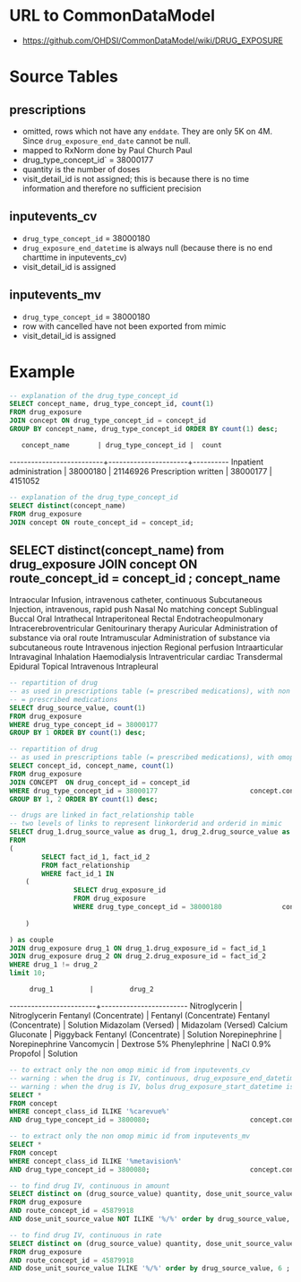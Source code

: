 # URL to CommonDataModel
- https://github.com/OHDSI/CommonDataModel/wiki/DRUG_EXPOSURE

# Source Tables

## prescriptions

- omitted, rows which not have any `enddate`. They are only 5K on 4M. Since `drug_exposure_end_date` cannot be null.
- mapped to RxNorm done by Paul Church Paul 
- drug_type_concept_id` = 38000177
- quantity is the number of doses
- visit_detail_id is not assigned; this is because there is no time information and therefore no sufficient precision

## inputevents_cv

- `drug_type_concept_id` = 38000180
- `drug_exposure_end_datetime` is always null (because there is no end charttime in inputevents_cv)
- visit_detail_id is assigned

## inputevents_mv

- `drug_type_concept_id` = 38000180
- row with cancelled have not been exported from mimic 
- visit_detail_id is assigned

# Example
``` sql
-- explanation of the drug_type_concept_id
SELECT concept_name, drug_type_concept_id, count(1) 
FROM drug_exposure 
JOIN concept ON drug_type_concept_id = concept_id 
GROUP BY concept_name, drug_type_concept_id ORDER BY count(1) desc;
```
       concept_name       | drug_type_concept_id |  count
--------------------------+----------------------+----------
 Inpatient administration |             38000180 | 21146926
 Prescription written     |             38000177 |  4151052
``` sql
-- explanation of the drug_type_concept_id
SELECT distinct(concept_name) 
FROM drug_exposure 
JOIN concept ON route_concept_id = concept_id;
```
SELECT distinct(concept_name) from drug_exposure JOIN concept ON route_concept_id = concept_id
;
                    concept_name
----------------------------------------------------
 Intraocular
 Infusion, intravenous catheter, continuous
 Subcutaneous
 Injection, intravenous, rapid push
 Nasal
 No matching concept
 Sublingual
 Buccal
 Oral
 Intrathecal
 Intraperitoneal
 Rectal
 Endotracheopulmonary
 Intracerebroventricular
 Genitourinary therapy
 Auricular
 Administration of substance via oral route
 Intramuscular
 Administration of substance via subcutaneous route
 Intravenous injection
 Regional perfusion
 Intraarticular
 Intravaginal
 Inhalation
 Haemodialysis
 Intraventricular cardiac
 Transdermal
 Epidural
 Topical
 Intravenous
 Intrapleural

``` sql
-- repartition of drug 
-- as used in prescriptions table (= prescribed medications), with non omop mimic labels
-- = prescribed medications
SELECT drug_source_value, count(1)
FROM drug_exposure
WHERE drug_type_concept_id = 38000177                                  		concept.concept_name = 'Prescription written'
GROUP BY 1 ORDER BY count(1) desc;
```

``` sql
-- repartition of drug 
-- as used in prescriptions table (= prescribed medications), with omop concept = RxNorm mapping
SELECT concept_id, concept_name, count(1)
FROM drug_exposure
JOIN CONCEPT  ON drug_concept_id = concept_id
WHERE drug_type_concept_id = 38000177 						concept.concept_name = 'Prescription written'
GROUP BY 1, 2 ORDER BY count(1) desc;
```

``` sql 
-- drugs are linked in fact_relationship table
-- two levels of links to represent linkorderid and orderid in mimic
SELECT drug_1.drug_source_value as drug_1, drug_2.drug_source_value as drug_2
FROM
(
        SELECT fact_id_1, fact_id_2
        FROM fact_relationship
        WHERE fact_id_1 IN
	(
                SELECT drug_exposure_id
                FROM drug_exposure
                WHERE drug_type_concept_id = 38000180 				concept.concept_name = 'Inpatient administration'
 
	)

) as couple
JOIN drug_exposure drug_1 ON drug_1.drug_exposure_id = fact_id_1
JOIN drug_exposure drug_2 ON drug_2.drug_exposure_id = fact_id_2
WHERE drug_1 != drug_2
limit 10;
```
         drug_1         |         drug_2
------------------------+------------------------
 Nitroglycerin          | Nitroglycerin
 Fentanyl (Concentrate) | Fentanyl (Concentrate)
 Fentanyl (Concentrate) | Solution
 Midazolam (Versed)     | Midazolam (Versed)
 Calcium Gluconate      | Piggyback
 Fentanyl (Concentrate) | Solution
 Norepinephrine         | Norepinephrine
 Vancomycin             | Dextrose 5%
 Phenylephrine          | NaCl 0.9%
 Propofol               | Solution

``` sql
-- to extract only the non omop mimic id from inputevents_cv
-- warning : when the drug is IV, continuous, drug_exposure_end_datetime is always null
-- warning : when the drug is IV, bolus drug_exposure_start_datetime is always null
SELECT * 
FROM concept 
WHERE concept_class_id ILIKE '%carevue%'
AND drug_type_concept_id = 3800080; 						concept.concept_name = 'Inpatient administration'
```

``` sql
-- to extract only the non omop mimic id from inputevents_mv
SELECT * 
FROM concept 
WHERE concept_class_id ILIKE '%metavision%'
AND drug_type_concept_id = 3800080; 						concept.concept_name = 'Inpatient administration'
```

```sql
-- to find drug IV, continuous in amount 
SELECT distinct on (drug_source_value) quantity, dose_unit_source_value, drug_source_value, drug_source_concept_id, drug_exposure_start_datetime, drug_exposure_end_datetime
FROM drug_exposure
AND route_concept_id = 45879918                                                 concept.concept_name = 'Infusion, intravenous catheter, continuous'
AND dose_unit_source_value NOT ILIKE '%/%' order by drug_source_value, 6 ;
```

```sql
-- to find drug IV, continuous in rate
SELECT distinct on (drug_source_value) quantity, dose_unit_source_value, drug_source_value, drug_source_concept_id, drug_exposure_start_datetime, drug_exposure_end_datetime
FROM drug_exposure
AND route_concept_id = 45879918                                                 concept.concept_name = 'Infusion, intravenous catheter, continuous'
AND dose_unit_source_value ILIKE '%/%' order by drug_source_value, 6 ;
```
